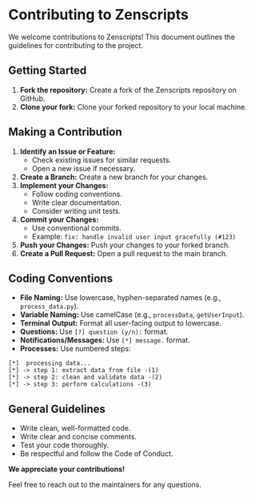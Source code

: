 # Contributing to Zenscripts

We welcome contributions to Zenscripts! This document outlines the guidelines for contributing to the project.

## Getting Started
1. **Fork the repository:** Create a fork of the Zenscripts repository on GitHub.
2. **Clone your fork:** Clone your forked repository to your local machine.

## Making a Contribution
1. **Identify an Issue or Feature:**
   - Check existing issues for similar requests.
   - Open a new issue if necessary.
2. **Create a Branch:** Create a new branch for your changes.
3. **Implement your Changes:**
   - Follow coding conventions.
   - Write clear documentation.
   - Consider writing unit tests.
4. **Commit your Changes:**
   - Use conventional commits.
   - Example: `fix: handle invalid user input gracefully (#123)`
5. **Push your Changes:** Push your changes to your forked branch.
6. **Create a Pull Request:** Open a pull request to the main branch.

## Coding Conventions
* **File Naming:** Use lowercase, hyphen-separated names (e.g., `process_data.py`).
* **Variable Naming:** Use camelCase (e.g., `processData`, `getUserInput`).
* **Terminal Output:** Format all user-facing output to lowercase.
* **Questions:** Use `[?] question (y/n):` format.
* **Notifications/Messages:** Use `[*] message.` format.
* **Processes:** Use numbered steps:
```
[*]  processing data...
[*] -> step 1: extract data from file -(1)
[*] -> step 2: clean and validate data -(2)
[*] -> step 3: perform calculations -(3)
```

## General Guidelines
* Write clean, well-formatted code.
* Write clear and concise comments.
* Test your code thoroughly.
* Be respectful and follow the Code of Conduct.

**We appreciate your contributions!**

Feel free to reach out to the maintainers for any questions.